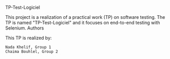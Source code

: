 TP-Test-Logiciel

This project is a realization of a practical work (TP) on software testing. The TP is named "TP-Test-Logiciel" and it focuses on end-to-end testing with Selenium.
Authors

This TP is realized by:

    Nada Khelif, Group 1
    Chaima Bouhlel, Group 2
